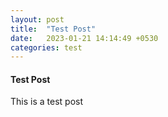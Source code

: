 ```yaml
---
layout: post
title:  "Test Post"
date:   2023-01-21 14:14:49 +0530
categories: test
---
```


#### Test Post

This is a test post
